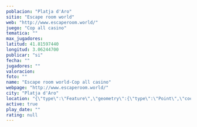 ```yaml
---
poblacion: "Platja d'Aro"
sitio: "Escape room world"
web: "http://www.escaperoom.world/"
juego: "Cop all casino"
tematica: ""
max_jugadores: 
latitud: 41.81597440
longitud: 3.06244700
publicar: "si"
fecha: ""
jugadores: ""
valoracion: 
foto: ""
name: "Escape room world-Cop all casino"
webpage: "http://www.escaperoom.world/"
city: "Platja d'Aro"
location: "{\"type\":\"Feature\",\"geometry\":{\"type\":\"Point\",\"coordinates\":[3.062447,41.8159744]}}"
active: true
play_date: ""
rating: null
---
```

